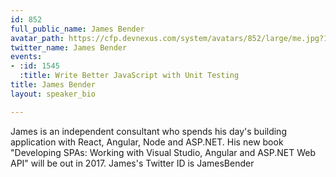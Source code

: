 ```yaml
---
id: 852
full_public_name: James Bender
avatar_path: https://cfp.devnexus.com/system/avatars/852/large/me.jpg?1506811197
twitter_name: James Bender
events:
- :id: 1545
  :title: Write Better JavaScript with Unit Testing
title: James Bender
layout: speaker_bio

---
```

James is an independent consultant who spends his day's building application with React, Angular, Node and ASP.NET. His new book "Developing SPAs: Working with Visual Studio, Angular and ASP.NET Web API" will be out in 2017. James's Twitter ID is JamesBender